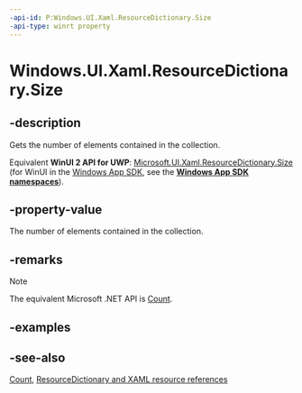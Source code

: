 ```yaml
---
-api-id: P:Windows.UI.Xaml.ResourceDictionary.Size
-api-type: winrt property
---
```


<!-- Property syntax
public uint Size { get; }
-->

# Windows.UI.Xaml.ResourceDictionary.Size

## -description
Gets the number of elements contained in the collection.

Equivalent **WinUI 2 API for UWP**: [Microsoft.UI.Xaml.ResourceDictionary.Size](/windows/winui/api/microsoft.ui.xaml.resourcedictionary.size) (for WinUI in the [Windows App SDK](/windows/apps/windows-app-sdk/), see the **[Windows App SDK namespaces](/windows/windows-app-sdk/api/winrt/)**).

## -property-value
The number of elements contained in the collection.

## -remarks
> [!NOTE]
> The equivalent Microsoft .NET API is [Count](/dotnet/api/system.windows.resourcedictionary.count).

## -examples

## -see-also
[Count](/dotnet/api/system.windows.resourcedictionary.count), [ResourceDictionary and XAML resource references](/windows/uwp/controls-and-patterns/resourcedictionary-and-xaml-resource-references)
